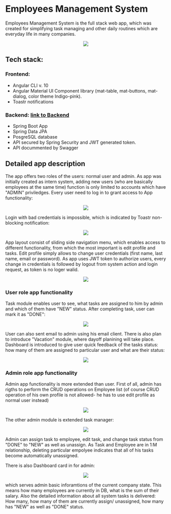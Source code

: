 # Employees Management System 
Employees Management System is the full stack web app, which was created for simplifying task managing and other daily routines which are everyday life in many companies. 

<p align="center">
  <img src="https://github.com/rwedzony/EmployeeManagementSystem_Front/blob/master/src/assets/img/tasks_list.png">
</p>

## Tech stack:
### Frontend: 
+ Angular CLI v. 10
+ Angular Material UI Component library (mat-table, mat-buttons, mat-dialog, color theme Indigo-pink).
+ Toastr notifications

### Backend: [link to Backend](https://github.com/rwedzony/EmployeeManagementSystem)
+ Spring Boot App
+ Spring Data JPA
+ PosgreSQL database
+ API secured by Spring Security and JWT generated token.
+ API docummented by Swagger


## Detailed app description

The app offers two roles of the users: normal user and admin. As app was initially created as intern system, adding new users (who are basically employees at the same time) function is only limited to accounts which have "ADMIN" priviledges. Every user need to log in to grant access to App functionality:

<p align="center">
  <img src="https://github.com/rwedzony/EmployeeManagementSystem_Front/blob/master/src/assets/img/login_page.png">
</p>

Login with bad credentials is impossible, which is indicated by Toastr non-blocking notification:

<p align="center">
  <img src="https://github.com/rwedzony/EmployeeManagementSystem_Front/blob/master/src/assets/img/login_badcredentials.png">
</p>

App layout consist of sliding side navigation menu, which enables access to different functionality, from which the most important is edit profile and tasks. Edit profile simply allows to change user credentials (first name, last name, email or password). As app uses JWT token to authorize users, every change in credentials is followed by logout from system action and login request, as token is no loger walid.

<p align="center">
  <img src="https://github.com/rwedzony/EmployeeManagementSystem_Front/blob/master/src/assets/img/edit_profile.png">
</p>

### User role app functionality
Task module enables user to see, what tasks are assigned to him by admin and which of them have "NEW" status. After completing task, user can mark it as "DONE":

<p align="center">
  <img src="https://github.com/rwedzony/EmployeeManagementSystem_Front/blob/master/src/assets/img/user_tasks.png">
</p>

User can also sent email to admin using his email client. There is also plan to introduce "Vacation" module, where dayoff planining will take place. Dashboard is introduced to give user quick feedback of the tasks status: how many of them are assigned to particular user and what are their status:

<p align="center">
  <img src="https://github.com/rwedzony/EmployeeManagementSystem_Front/blob/master/src/assets/img/user_dashboard.png">
</p>

### Admin role app functionality
Admin app functionality is more extended than user. First of all, admin has rigths to perform the CRUD operations on Employee list (of course CRUD operation of his own profile is not allowed- he has to use edit profile as normal user instead)

<p align="center">
  <img src="https://github.com/rwedzony/EmployeeManagementSystem_Front/blob/master/src/assets/img/employee_list.png">
</p>

The other admin module is extended task manager:

<p align="center">
  <img src="https://github.com/rwedzony/EmployeeManagementSystem_Front/blob/master/src/assets/img/tasks_list.png">
</p>

Admin can assign task to employee, edit task, and change task status from "DONE" to "NEW" as well as unassign. As Task and Employee are in 1:M relationship, deleting particular empolyee indicates that all of his tasks become automatically unassigned.

There is also Dashboard card in for admin:

<p align="center">
  <img src="https://github.com/rwedzony/EmployeeManagementSystem_Front/blob/master/src/assets/img/admin_dashboard.png">
</p>

which serves admin basic inforamtions of the current company state. This means how many employees are currently in DB, what is the sum of their salary. Also the detailed information about all system tasks is delivered: How many, how many of them are currently assign/ unassigned, how many has "NEW" as well as "DONE" status.
